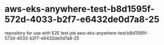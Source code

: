 # aws-eks-anywhere-test-b8d1595f-572d-4033-b2f7-e6432de0d7a8-25
repository for use with E2E test job aws-eks-anywhere-test:b8d1595f-572d-4033-b2f7-e6432de0d7a8-25
